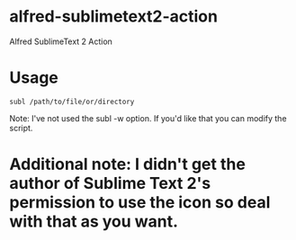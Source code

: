 alfred-sublimetext2-action
==========================

Alfred SublimeText 2 Action

# Usage

`subl /path/to/file/or/directory`

Note: I've not used the subl -w option. If you'd like that you can modify the script.

# Additional note: I didn't get the author of Sublime Text 2's permission to use the icon so deal with that as you want.
